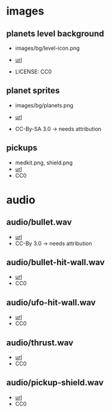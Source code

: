 # images

## planets level background

- images/bg/level-icon.png

- [url](https://opengameart.org/content/hd-planet)
- LICENSE: CC0

## planet sprites

- images/bg/planets.png

- [url](https://opengameart.org/content/16-planet-sprites)
- CC-By-SA 3.0 -> needs attribution

## pickups

- medkit.png, shield.png
- [url](https://opengameart.org/content/pickup-items-icons)
- CC0

# audio

## audio/bullet.wav

- [url](https://opengameart.org/content/space-shooter-sound-effects)
- CC-By 3.0 -> needs attribution

## audio/bullet-hit-wall.wav

- [url](https://opengameart.org/content/25-cc0-bang-firework-sfx)
- CC0

## audio/ufo-hit-wall.wav

- [url](https://opengameart.org/content/sfx-the-ultimate-2017-16-bit-mini-pack)
- CC0

## audio/thrust.wav

- [url](https://opengameart.org/content/50-cc0-sci-fi-sfx)
- CC0

## audio/pickup-shield.wav

- [url](https://opengameart.org/content/8-bit-sound-effect-pack-vol-001)
- CC0

